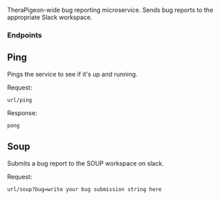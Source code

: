 TheraPigeon-wide bug reporting microservice. Sends bug reports to the appropriate Slack workspace.

### Endpoints

## Ping

Pings the service to see if it's up and running.

Request: 

```
url/ping
```

Response:

```
pong
```

## Soup

Submits a bug report to the SOUP workspace on slack.

Request:

```
url/soup?bug=write your bug submission string here
```